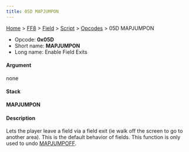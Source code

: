 ```yaml
---
title: 05D MAPJUMPON
---
```


[Home](Main%20Page.md) > [FF8](FF8.md) > [Field](FF8/Field.md) > [Script](FF8/Field/Script.md) > [Opcodes](FF8/Field/Script/Opcodes.md) > 05D MAPJUMPON

-   Opcode: **0x05D**
-   Short name: **MAPJUMPON**
-   Long name: Enable Field Exits

#### Argument

none

#### Stack

  
**MAPJUMPON**

#### Description

Lets the player leave a field via a field exit (ie walk off the screen
to go to another area). This is the default behavior of fields. This
function is only used to undo [MAPJUMPOFF][].

  [MAPJUMPOFF]: 05E%20MAPJUMPOFF.md "wikilink"
